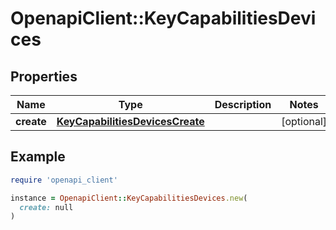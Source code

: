 # OpenapiClient::KeyCapabilitiesDevices

## Properties

| Name | Type | Description | Notes |
| ---- | ---- | ----------- | ----- |
| **create** | [**KeyCapabilitiesDevicesCreate**](KeyCapabilitiesDevicesCreate.md) |  | [optional] |

## Example

```ruby
require 'openapi_client'

instance = OpenapiClient::KeyCapabilitiesDevices.new(
  create: null
)
```

